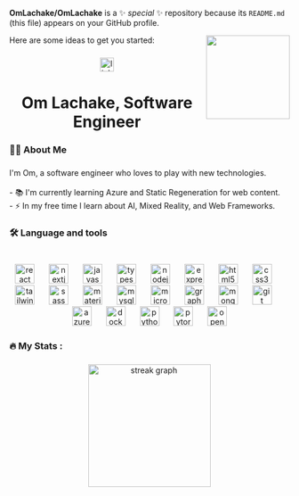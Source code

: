 

**OmLachake/OmLachake** is a ✨ _special_ ✨ repository because its `README.md` (this file) appears on your GitHub profile.

Here are some ideas to get you started:
<img align="right" height="150" src="https://avatars.githubusercontent.com/u/69624554?s=300"  />

###

<div align="center">
  <a href="https://www.linkedin.com/in/OmLachake" target="_blank">
    <img src="https://img.shields.io/static/v1?message=LinkedIn&logo=linkedin&label=&color=0077B5&logoColor=white&labelColor=&style=for-the-badge" height="25" alt="linkedin logo"  />
  </a>
</div>

###

<h1 align="center">Om Lachake, Software Engineer</h1>

###

<h3 align="left">👩‍💻  About Me</h3>

###

<p align="left">I'm Om, a software engineer who loves to play with new technologies.<br><br>- 📚 I'm currently learning Azure and Static Regeneration for web content.<br>- ⚡ In my free time I learn about AI, Mixed Reality, and Web Frameworks.</p>

###

<h3 align="left">🛠 Language and tools</h3>

###

<br clear="both">

<div align="center">
  <img src="https://img.shields.io/badge/React-61DAFB?logo=react&logoColor=black&style=for-the-badge" height="35" alt="react logo"  />
  <img width="18" />
  <img src="https://img.shields.io/badge/Next.js-000000?logo=nextdotjs&logoColor=white&style=for-the-badge" height="35" alt="nextjs logo"  />
  <img width="18" />
  <img src="https://img.shields.io/badge/JavaScript-F7DF1E?logo=javascript&logoColor=black&style=for-the-badge" height="35" alt="javascript logo"  />
  <img width="18" />
  <img src="https://img.shields.io/badge/TypeScript-3178C6?logo=typescript&logoColor=white&style=for-the-badge" height="35" alt="typescript logo"  />
  <img width="18" />
  <img src="https://img.shields.io/badge/Node.js-339933?logo=nodedotjs&logoColor=white&style=for-the-badge" height="35" alt="nodejs logo"  />
  <img width="18" />
  <img src="https://img.shields.io/badge/Express-000000?logo=express&logoColor=white&style=for-the-badge" height="35" alt="express logo"  />
  <img width="18" />
  <img src="https://img.shields.io/badge/HTML5-E34F26?logo=html5&logoColor=white&style=for-the-badge" height="35" alt="html5 logo"  />
  <img width="18" />
  <img src="https://img.shields.io/badge/CSS3-1572B6?logo=css3&logoColor=white&style=for-the-badge" height="35" alt="css3 logo"  />
  <img width="18" />
  <img src="https://img.shields.io/badge/Tailwind CSS-06B6D4?logo=tailwindcss&logoColor=black&style=for-the-badge" height="35" alt="tailwindcss logo"  />
  <img width="18" />
  <img src="https://img.shields.io/badge/Sass-CC6699?logo=sass&logoColor=black&style=for-the-badge" height="35" alt="sass logo"  />
  <img width="18" />
  <img src="https://img.shields.io/badge/MUI-007FFF?logo=mui&logoColor=white&style=for-the-badge" height="35" alt="materialui logo"  />
  <img width="18" />
  <img src="https://img.shields.io/badge/MySQL-4479A1?logo=mysql&logoColor=white&style=for-the-badge" height="35" alt="mysql logo"  />
  <img width="18" />
  <img src="https://img.shields.io/badge/Microsoft SQL Server-CC2927?logo=microsoftsqlserver&logoColor=white&style=for-the-badge" height="35" alt="microsoftsqlserver logo"  />
  <img width="18" />
  <img src="https://img.shields.io/badge/GraphQL-E10098?logo=graphql&logoColor=white&style=for-the-badge" height="35" alt="graphql logo"  />
  <img width="18" />
  <img src="https://img.shields.io/badge/MongoDB-47A248?logo=mongodb&logoColor=white&style=for-the-badge" height="35" alt="mongodb logo"  />
  <img width="18" />
  <img src="https://img.shields.io/badge/Git-F05032?logo=git&logoColor=white&style=for-the-badge" height="35" alt="git logo"  />
  <img width="18" />
  <img src="https://img.shields.io/badge/Microsoft Azure-0078D4?logo=microsoftazure&logoColor=white&style=for-the-badge" height="35" alt="azure logo"  />
  <img width="18" />
  <img src="https://img.shields.io/badge/Docker-2496ED?logo=docker&logoColor=white&style=for-the-badge" height="35" alt="docker logo"  />
  <img width="18" />
  <img src="https://img.shields.io/badge/Python-3776AB?logo=python&logoColor=white&style=for-the-badge" height="35" alt="python logo"  />
  <img width="18" />
  <img src="https://img.shields.io/badge/PyTorch-EE4C2C?logo=pytorch&logoColor=white&style=for-the-badge" height="35" alt="pytorch logo"  />
  <img width="18" />
  <img src="https://img.shields.io/badge/OpenGL-5586A4?logo=opengl&logoColor=white&style=for-the-badge" height="35" alt="opengl logo"  />
</div>

###

<h3 align="left">🔥   My Stats :</h3>

###

<div align="center">
  <img src="https://streak-stats.demolab.com?user=OmLachake&locale=en&mode=daily&theme=dark&hide_border=false&border_radius=5&order=3" height="220" alt="streak graph"  />
</div>
